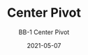 ---
image_primary: "img/BB+CenterPivot+Art+WEB.jpg"
image_secondary: "img/BB+CenterPivot+Interior+WEB.jpg"
subtitle: "BB-1 Center Pivot"
tags: 
  - "Wall Coverings"
title: "Center Pivot"
href: "https://www.areaenvironments.com/order/bb-1centerpivot"
designer: "Betsy Bannan"
category: "Wall Coverings"
manufacturer: "Area Environments"
slug: "/manufacturers/area-environments/wall-coverings/betsy-bannan-center-pivot"
date: "2021-05-07"
---
